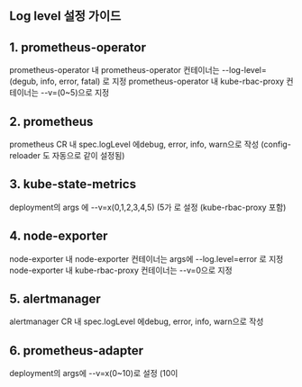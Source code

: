 ## Log level 설정 가이드

## 1. prometheus-operator

prometheus-operator 내 prometheus-operator 컨테이너는 --log-level=(degub, info, error, fatal) 로 지정
prometheus-operator 내 kube-rbac-proxy 컨테이너는 --v=(0~5)으로 지정

## 2. prometheus

prometheus CR 내 spec.logLevel 에debug, error, info, warn으로 작성
(config-reloader 도 자동으로 같이 설정됨)

## 3. kube-state-metrics

deployment의 args 에 --v=x(0,1,2,3,4,5) (5가 로 설정
(kube-rbac-proxy 포함)

## 4. node-exporter

node-exporter 내 node-exporter 컨테이너는 args에 --log.level=error 로 지정
node-exporter 내 kube-rbac-proxy 컨테이너는 --v=0으로 지정

## 5. alertmanager

alertmanager CR 내 spec.logLevel 에debug, error, info, warn으로 작성

## 6. prometheus-adapter

deployment의 args에  --v=x(0~10)로 설정 (10이 
